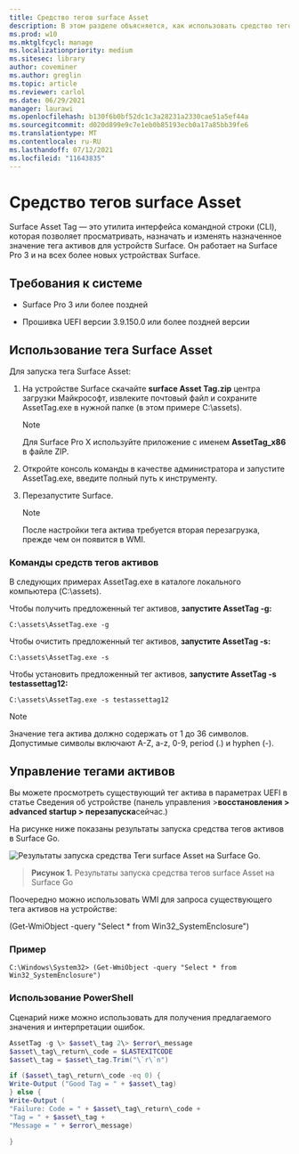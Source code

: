 ```yaml
---
title: Средство тегов surface Asset
description: В этом разделе объясняется, как использовать средство тегов Surface Asset.
ms.prod: w10
ms.mktglfcycl: manage
ms.localizationpriority: medium
ms.sitesec: library
author: coveminer
ms.author: greglin
ms.topic: article
ms.reviewer: carlol
ms.date: 06/29/2021
manager: laurawi
ms.openlocfilehash: b130f6b0bf52dc1c3a28231a2330cae51a5ef44a
ms.sourcegitcommit: d020d899e9c7e1eb0b85193ecb0a17a85bb39fe6
ms.translationtype: MT
ms.contentlocale: ru-RU
ms.lasthandoff: 07/12/2021
ms.locfileid: "11643835"
---
```

# <a name="surface-asset-tag-tool"></a>Средство тегов surface Asset

Surface Asset Tag — это утилита интерфейса командной строки (CLI), которая позволяет просматривать, назначать и изменять назначенное значение тега активов для устройств Surface. Он работает на Surface Pro 3 и на всех более новых устройствах Surface.

## <a name="system-requirements"></a>Требования к системе

- Surface Pro 3 или более поздней

- Прошивка UEFI версии 3.9.150.0 или более поздней версии

## <a name="using-surface-asset-tag"></a>Использование тега Surface Asset

Для запуска тега Surface Asset:

1. На устройстве Surface скачайте **surface Asset Tag.zip** центра загрузки Майкрософт, извлеките почтовый файл и сохраните AssetTag.exe в нужной папке (в этом примере C:\\assets). [](https://www.microsoft.com/download/details.aspx?id=46703)

    > [!NOTE]
    > Для Surface Pro X используйте приложение с именем **AssetTag_x86** в файле ZIP.

2. Откройте консоль команды в качестве администратора и запустите AssetTag.exe, введите полный путь к инструменту.

3. Перезапустите Surface.

    > [!NOTE]
    > После настройки тега актива требуется вторая перезагрузка, прежде чем он появится в WMI.

### <a name="asset-tag-tool-commands"></a>Команды средств тегов активов

В следующих примерах AssetTag.exe в каталоге локального компьютера (C:\assets).

Чтобы получить предложенный тег активов, **запустите AssetTag -g:**

```console
C:\assets\AssetTag.exe -g
```

Чтобы очистить предложенный тег активов, **запустите AssetTag -s:**

```console
C:\assets\AssetTag.exe -s
```

Чтобы установить предложенный тег активов, **запустите AssetTag -s testassettag12:**

```
C:\assets\AssetTag.exe -s testassettag12
```

>[!NOTE]
>Значение тега актива должно содержать от 1 до 36 символов. Допустимые символы включают A-Z, a-z, 0-9, period (.) и hyphen (-).

## <a name="managing-asset-tags"></a>Управление тегами активов

Вы можете просмотреть существующий тег актива в параметрах UEFI в статье Сведения об устройстве (панель управления >**восстановления > advanced startup > перезапуска**сейчас.)

На рисунке ниже показаны результаты запуска средства тегов активов в Surface Go.

![Результаты запуска средства Теги surface Asset на Surface Go.](images/assettag-fig1.png)

> **Рисунок 1.** Результаты запуска средства тегов surface Asset на Surface Go

Поочередно можно использовать WMI для запроса существующего тега активов на устройстве:

(Get-WmiObject -query "Select * from Win32_SystemEnclosure")

### <a name="example"></a>Пример

```console
C:\Windows\System32> (Get-WmiObject -query "Select * from Win32_SystemEnclosure")
```
  
### <a name="using-powershell"></a>Использование PowerShell

Сценарий ниже можно использовать для получения предлагаемого значения и интерпретации ошибок.

```powershell
AssetTag -g \> $asset\_tag 2\> $error\_message  
$asset\_tag\_return\_code = $LASTEXITCODE  
$asset\_tag = $asset\_tag.Trim("\`r\`n")

if ($asset\_tag\_return\_code -eq 0) {  
Write-Output ("Good Tag = " + $asset\_tag)  
} else {  
Write-Output (  
"Failure: Code = " + $asset\_tag\_return\_code +  
"Tag = " + $asset\_tag +  
"Message = " + $error\_message)

}
```
